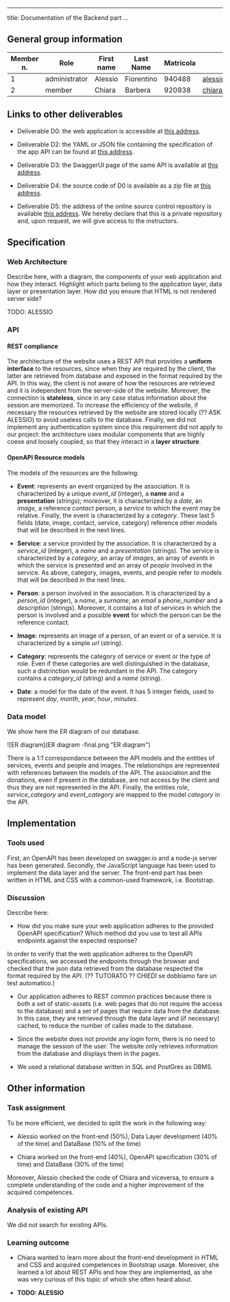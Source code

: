 
---
title: Documentation of the Backend part
...


## General group information
| Member n. | Role          | First name | Last Name | Matricola | Email address                     |
|-----------|---------------|------------|-----------|-----------|-----------------------------------|
| 1         | administrator | Alessio    | Fiorentino| 940488    | alessio.fiorentino@mail.polimi.it |
| 2         | member        | Chiara     | Barbera   | 920938    | chiara.barbera@mail.polimi.it     |



## Links to other deliverables
- Deliverable D0: the web application is accessible at [this
address](https://waipoua-association.herokuapp.com/).

- Deliverable D2: the YAML or JSON file containing the specification
of the app API can be found at [this
address](https://waipoua-association.herokuapp.com//backend/spec.yaml).

- Deliverable D3: the SwaggerUI page of the same API is available at
[this address](https://waipoua-association.herokuapp.com/backend/swaggerui).

- Deliverable D4: the source code of D0 is available as a zip file at
[this address](https://waipoua-association.herokuapp.com/backend/app.zip).

- Deliverable D5: the address of the online source control repository
is available [this address](https://github.com/Alexio96/Waipoua). We hereby
declare that this is a private repository and, upon request, we will
give access to the instructors.

## Specification

### Web Architecture

Describe here, with a diagram, the components of your web application
and how they interact. Highlight which parts belong to the application
layer, data layer or presentation layer. How did you ensure that HTML is
not rendered server side?

TODO: ALESSIO

### API

#### REST compliance

The architecture of the website uses a REST API that provides a **uniform interface** to the resources, since when they are required by the client, the latter are retrieved from database and exposed in the format required by the API. In this way, the client is not aware of how the resources are retrieved and it is independent from the server-side of the website.
Moreover, the connection is **stateless**, since in any case status information about the session are memorized. 
To increase the efficiency of the website, if necessary the resources retrieved by the website are stored locally (?? ASK ALESSIO) to avoid useless calls to the database.
Finally, we did not implement any authentication system since this requirement did not apply to our project: the architecture uses modular components that are highly coese and loosely coupled, so that they interact in a **layer structure**.



#### OpenAPI Resource models
The models of the resources are the following:

- **Event**: represents an event organized by the association. It is characterized by a unique *event_id* (integer), a **name** and a **presentation** (strings); moreover, it is characterized by a *date*, an *image*, a reference *contact* person, a *service* to which the event may be relative. Finally, the event is characterized by a *category*. These last 5 fields (date, image, contact, service, category) reference other models that will be described in the next lines.

- **Service**: a service provided by the association. It is characterized by a *service_id* (integer), a *name* and a *presentation* (strings). The service is characterized by a *category*, an array of *images*, an array of *events* in which the service is presented and an array of *people* involved in the service.
As above, category, images, events, and people refer to models that will be described in the next lines.

- **Person**: a person involved in the association. It is characterized by a *person_id* (integer), a *name*, a *surname*, an *email* a *phone_number* and a *description* (strings). Moreover, it contains a list of *services* in which the person is involved and a possible **event** for which the person can be the reference contact.

- **Image**: represents an image of a person, of an event or of a service. It is characterized by a simple *url* (string).

- **Category**: represents the category of service or event or the type of role. Even if these categories are well distinguished in the database, such a distrinction would be redundant in the API. The category contains a *category_id* (string) and a *name* (string).

- **Date**: a model for the date of the event. It has 5 integer fields, used to represent *day*, *month*, *year*, *hour*, *minutes*.



### Data model
We show here the ER diagram of our database. 

![ER diagram](ER diagram -final.png "ER diagram")


There is a 1:1 correspondance between the API models and the entities of services, events and people and images. The relationships are represented with references between the models of the API. The association and the donations, even if present in the database, are not access by the client and thus they are not represented in the API. Finally, the entities *role*, *service_category* and *event_category* are mapped to the model *category* in the API.


## Implementation
### Tools used
First, an OpenAPI has been developed on swagger.io and a  node-js server has been generated. Secondly,
the JavaScript language has been used to implement the data layer and the server. The front-end part has been
written in HTML and CSS with a common-used framework, i.e. Bootstrap.
 
### Discussion
Describe here:
- How did you make sure your web application adheres to the provided OpenAPI specification? Which method did you use to test all APIs endpoints against the expected response?

In order to verify that the web application adheres to the OpenAPI specifications, we accessed the endpoints through the browser and checked that the json data retrieved from the database respected the format required by the API.
(?? TUTORATO ?? CHIEDI se dobbiamo fare un test automatico.) 

- Our application adheres to REST common practices because there is both a set of static-assets (i.e. web pages
that do not require the access to the database) and a set of pages that require data from the database. In this case, they are retrieved through the data layer and (if necessary) cached, to reduce the number of calles made
to the database. 

- Since the website does not provide any login form, there is no need to manage the session of the user.
The website only retrieves information from the database and displays them in the pages.

- We used a relational database written in SQL and PostGres as DBMS. 


## Other information

### Task assignment

To be more efficient, we decided to split the work in the following way:

- Alessio worked on the front-end (50%), Data Layer development (40% of the time) and DataBase (10% of the time)

- Chiara worked on the front-end (40%), OpenAPI specification (30% of time) and DataBase (30% of the time)

Moreover, Alessio checked the code of Chiara and viceversa, to ensure a complete understanding of the code and a higher improvement of the acquired competences.

### Analysis of existing API

We did not search for existing APIs.


### Learning outcome

- Chiara wanted to learn more about the front-end development in HTML and CSS and acquired competences in Bootstrap usage. Moreover, she learned a lot about REST APIs and how they are implemented, as she was very curious of this topic of which she often heard about.

- **TODO: ALESSIO**

















